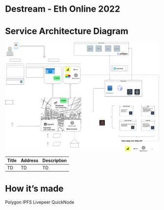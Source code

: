 # Destream - Eth Online 2022

<!--

**Here are some ideas to get you started:**

🙋‍♀️ A short introduction - what is your organization all about?
🌈 Contribution guidelines - how can the community get involved?
👩‍💻 Useful resources - where can the community find your docs? Is there anything else the community should know?
🍿 Fun facts - what does your team eat for breakfast?
🧙 Remember, you can do mighty things with the power of [Markdown](https://docs.github.com/github/writing-on-github/getting-started-with-writing-and-formatting-on-github/basic-writing-and-formatting-syntax)
-->


# Service Architecture Diagram

![Service Architecture Diagram](architecture/v1.png)

|  Title  |  Address  | Description|
| ---- | ---- | --- |
|  TD  |  TD  | TD |


# How it’s made
Polygon
IPFS
Livepeer
QuickNode

